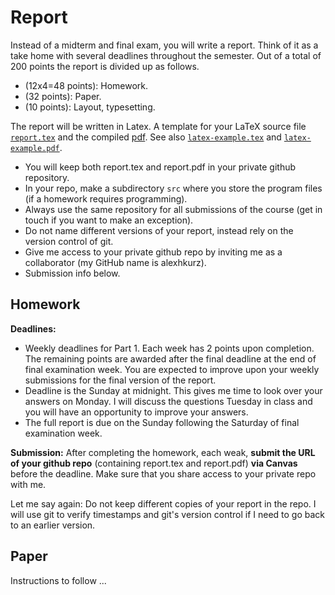 # Report

Instead of a midterm and final exam, you will write a report. Think of it as a take home with several deadlines throughout the semester. Out of a total of 200 points the report is divided up as follows.

- (12x4=48 points): Homework.
- (32 points): Paper.
- (10 points): Layout, typesetting.

The report will be written in Latex. A template for your LaTeX source file [`report.tex`](report/report.tex) and the compiled [pdf](report/report.pdf). See also [`latex-example.tex`](report/latex-example.tex) and [`latex-example.pdf`](report/latex-example.pdf).

- You will keep both report.tex and report.pdf in your private github repository. 
- In your repo, make a subdirectory `src` where you store the program files  (if a homework requires programming). 
- Always use the same repository for all submissions of the course (get in touch if you want to make an exception).
- Do not name different versions of your report, instead rely on the version control of git.
- Give me access to your private github repo by inviting me as a collaborator (my GitHub name is alexhkurz).
- Submission info below.

## Homework

**Deadlines:**
- Weekly deadlines for Part 1. Each week has 2 points upon completion.  The remaining points are awarded after the final deadline at the end of final examination week. You are expected to improve upon your weekly submissions for the final version of the report.
- Deadline is the Sunday at midnight. This gives me time to look over your answers on Monday. I will discuss the questions Tuesday in class and you will have an opportunity to improve your answers. 
- The full report is due on the Sunday following the Saturday of final examination week. 

**Submission:**  After completing the homework, each weak, **submit the URL of your github repo** (containing report.tex and report.pdf) **via Canvas** before the deadline. Make sure that you share access to your private repo with me.

Let me say again: Do not keep different copies of your report in the repo. I will use git to verify timestamps and git's version control if I need to go back to an earlier version.

## Paper

Instructions to follow ...


